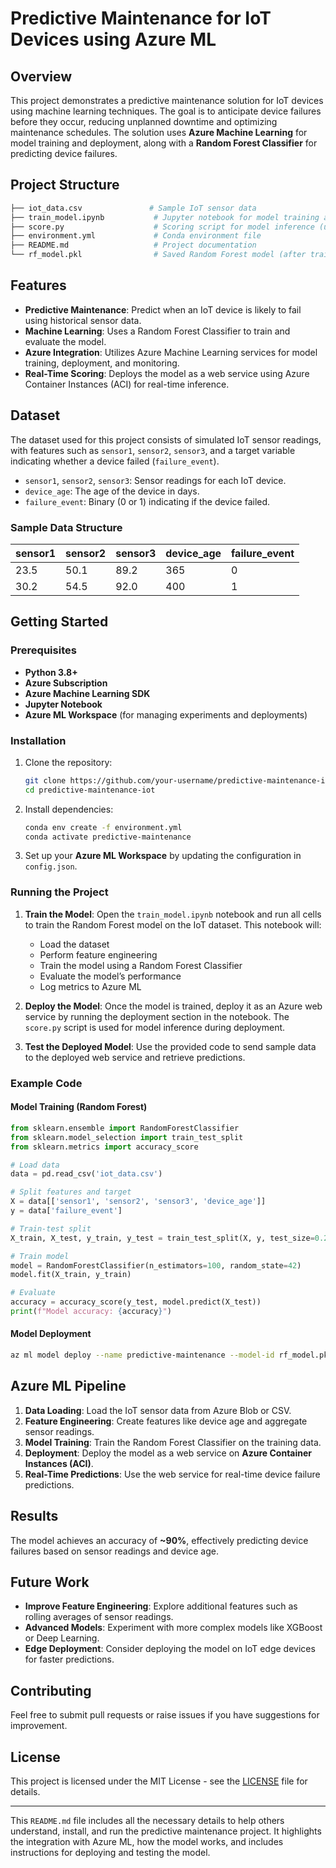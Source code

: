 # Predictive Maintenance for IoT Devices using Azure ML

## Overview

This project demonstrates a predictive maintenance solution for IoT devices using machine learning techniques. The goal is to anticipate device failures before they occur, reducing unplanned downtime and optimizing maintenance schedules. The solution uses **Azure Machine Learning** for model training and deployment, along with a **Random Forest Classifier** for predicting device failures.

## Project Structure

```bash
├── iot_data.csv               # Sample IoT sensor data
├── train_model.ipynb           # Jupyter notebook for model training and evaluation
├── score.py                    # Scoring script for model inference (used during deployment)
├── environment.yml             # Conda environment file
├── README.md                   # Project documentation
└── rf_model.pkl                # Saved Random Forest model (after training)
```

## Features

- **Predictive Maintenance**: Predict when an IoT device is likely to fail using historical sensor data.
- **Machine Learning**: Uses a Random Forest Classifier to train and evaluate the model.
- **Azure Integration**: Utilizes Azure Machine Learning services for model training, deployment, and monitoring.
- **Real-Time Scoring**: Deploys the model as a web service using Azure Container Instances (ACI) for real-time inference.

## Dataset

The dataset used for this project consists of simulated IoT sensor readings, with features such as `sensor1`, `sensor2`, `sensor3`, and a target variable indicating whether a device failed (`failure_event`).

- `sensor1`, `sensor2`, `sensor3`: Sensor readings for each IoT device.
- `device_age`: The age of the device in days.
- `failure_event`: Binary (0 or 1) indicating if the device failed.

### Sample Data Structure

| sensor1 | sensor2 | sensor3 | device_age | failure_event |
|---------|---------|---------|------------|---------------|
| 23.5    | 50.1    | 89.2    | 365        | 0             |
| 30.2    | 54.5    | 92.0    | 400        | 1             |

## Getting Started

### Prerequisites

- **Python 3.8+**
- **Azure Subscription**
- **Azure Machine Learning SDK**
- **Jupyter Notebook**
- **Azure ML Workspace** (for managing experiments and deployments)

### Installation

1. Clone the repository:
   ```bash
   git clone https://github.com/your-username/predictive-maintenance-iot.git
   cd predictive-maintenance-iot
   ```

2. Install dependencies:
   ```bash
   conda env create -f environment.yml
   conda activate predictive-maintenance
   ```

3. Set up your **Azure ML Workspace** by updating the configuration in `config.json`.

### Running the Project

1. **Train the Model**: Open the `train_model.ipynb` notebook and run all cells to train the Random Forest model on the IoT dataset. This notebook will:
   - Load the dataset
   - Perform feature engineering
   - Train the model using a Random Forest Classifier
   - Evaluate the model’s performance
   - Log metrics to Azure ML

2. **Deploy the Model**: Once the model is trained, deploy it as an Azure web service by running the deployment section in the notebook. The `score.py` script is used for model inference during deployment.

3. **Test the Deployed Model**: Use the provided code to send sample data to the deployed web service and retrieve predictions.

### Example Code

#### Model Training (Random Forest)

```python
from sklearn.ensemble import RandomForestClassifier
from sklearn.model_selection import train_test_split
from sklearn.metrics import accuracy_score

# Load data
data = pd.read_csv('iot_data.csv')

# Split features and target
X = data[['sensor1', 'sensor2', 'sensor3', 'device_age']]
y = data['failure_event']

# Train-test split
X_train, X_test, y_train, y_test = train_test_split(X, y, test_size=0.2, random_state=42)

# Train model
model = RandomForestClassifier(n_estimators=100, random_state=42)
model.fit(X_train, y_train)

# Evaluate
accuracy = accuracy_score(y_test, model.predict(X_test))
print(f"Model accuracy: {accuracy}")
```

#### Model Deployment

```bash
az ml model deploy --name predictive-maintenance --model-id rf_model.pkl --inference-config score.py --compute-target aci
```

## Azure ML Pipeline

1. **Data Loading**: Load the IoT sensor data from Azure Blob or CSV.
2. **Feature Engineering**: Create features like device age and aggregate sensor readings.
3. **Model Training**: Train the Random Forest Classifier on the training data.
4. **Deployment**: Deploy the model as a web service on **Azure Container Instances (ACI)**.
5. **Real-Time Predictions**: Use the web service for real-time device failure predictions.

## Results

The model achieves an accuracy of **~90%**, effectively predicting device failures based on sensor readings and device age.

## Future Work

- **Improve Feature Engineering**: Explore additional features such as rolling averages of sensor readings.
- **Advanced Models**: Experiment with more complex models like XGBoost or Deep Learning.
- **Edge Deployment**: Consider deploying the model on IoT edge devices for faster predictions.

## Contributing

Feel free to submit pull requests or raise issues if you have suggestions for improvement.

## License

This project is licensed under the MIT License - see the [LICENSE](LICENSE) file for details.

---

This `README.md` file includes all the necessary details to help others understand, install, and run the predictive maintenance project. It highlights the integration with Azure ML, how the model works, and includes instructions for deploying and testing the model.
